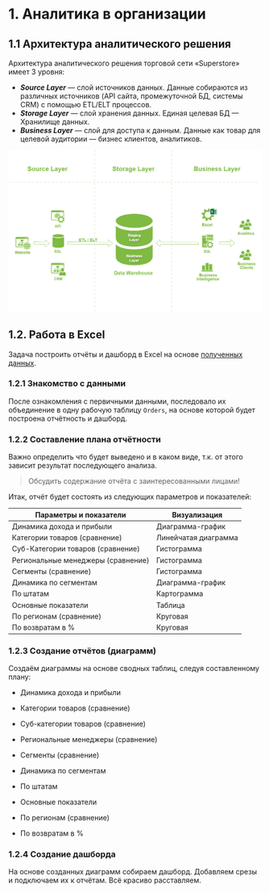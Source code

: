 # 1. Аналитика в организации
## 1.1 Архитектура аналитического решения
Архитектура аналитического решения торговой сети «Superstore» имеет 3 уровня:
- ***Source Layer*** — слой источников данных. 
Данные собираются из различных источников (API сайта, промежуточной БД, системы CRM) с помощью ETL/ELT процессов.
- ***Storage Layer*** — слой хранения данных.
Единая целевая БД — Хранилище данных.
- ***Business Layer*** — слой для доступа к данным.
Данные как товар для целевой аудитории — бизнес клиентов, аналитиков.

![architecture_of_the_analytical_solution](DE-101/Module1/img/architecture_of_the_analytical_solution.png)

## 1.2. Работа в Excel
Задача построить отчёты и дашборд в Excel на основе [полученных данных](https://github.com/user-attachments/files/16646274/Sample.-.Superstore.xls).

### 1.2.1 Знакомство с данными
После ознакомления с первичными данными, последовало их объединение в одну рабочую таблицу `Orders`, на основе которой будет построена отчётность и дашборд.

### 1.2.2 Составление плана отчётности
Важно определить что будет выведено и в каком виде, т.к. от этого зависит результат последующего анализа.

> Обсудить содержание отчёта с заинтересованными лицами!

Итак, отчёт будет состоять из следующих параметров и показателей:

|**Параметры и показатели**|**Визуализация**|
|---|---|
|Динамика дохода и прибыли|Диаграмма-график|
|Категории товаров (сравнение)|Линейчатая диаграмма|
|Суб-Категории товаров (сравнение)|Гистограмма|
|Региональные менеджеры (сравнение)|Гистограмма|
|Сегменты (сравнение)|Гистограмма|
|Динамика по сегментам|Диаграмма-график|
|По штатам|Картограмма|
|Основные показатели|Таблица|
|По регионам (сравнение)|Круговая|
|По возвратам в %|Круговая|

### 1.2.3 Создание отчётов (диаграмм)
Создаём диаграммы на основе сводных таблиц, следуя составленному плану:
- Динамика дохода и прибыли

- Категории товаров (сравнение)

- Суб-категории товаров (сравнение)

- Региональные менеджеры (сравнение)

- Сегменты (сравнение)

- Динамика по сегментам

- По штатам

- Основные показатели

- По регионам  (сравнение)

- По возвратам в %


### 1.2.4 Создание дашборда
На основе созданных диаграмм собираем дашборд. Добавляем срезы и подключаем их к отчётам. Всё красиво расставляем.
